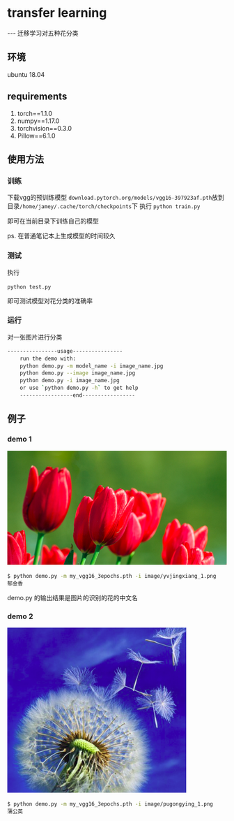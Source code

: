 # transfer learning 

--- 迁移学习对五种花分类

## 环境
ubuntu 18.04

## requirements
1. torch==1.1.0
2. numpy==1.17.0
3. torchvision==0.3.0
4. Pillow==6.1.0

## 使用方法
### 训练

下载vgg的预训练模型
`download.pytorch.org/models/vgg16-397923af.pth`放到目录`/home/jamey/.cache/torch/checkpoints`下
执行
`python train.py` 

即可在当前目录下训练自己的模型

ps. 在普通笔记本上生成模型的时间较久

### 测试

执行

`python test.py`

即可测试模型对花分类的准确率

### 运行

对一张图片进行分类

```bash
----------------usage----------------
    run the demo with:
    python demo.py -m model_name -i image_name.jpg
    python demo.py --image image_name.jpg
    python demo.py -i image_name.jpg
    or use `python demo.py -h` to get help
    -----------------end-----------------
```

## 例子

### demo 1

![](./image/yvjingxiang_1.png)

```bash
$ python demo.py -m my_vgg16_3epochs.pth -i image/yvjingxiang_1.png
郁金香
```

demo.py 的输出结果是图片的识别的花的中文名

### demo 2

![](./image/pugongying_1.png)

```bash
$ python demo.py -m my_vgg16_3epochs.pth -i image/pugongying_1.png
蒲公英
```

